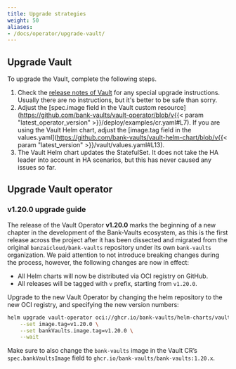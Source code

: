 ```yaml
---
title: Upgrade strategies
weight: 50
aliases:
- /docs/operator/upgrade-vault/
---
```


## Upgrade Vault

To upgrade the Vault, complete the following steps.

1. Check the [release notes of Vault](https://developer.hashicorp.com/vault/docs/release-notes) for any special upgrade instructions. Usually there are no instructions, but it's better to be safe than sorry.
1. Adjust the [spec.image field in the Vault custom resource](https://github.com/bank-vaults/vault-operator/blob/v{{< param "latest_operator_version" >}}/deploy/examples/cr.yaml#L7). If you are using the Vault Helm chart, adjust the [image.tag field in the values.yaml](https://github.com/bank-vaults/vault-helm-chart/blob/v{{< param "latest_version" >}}/vault/values.yaml#L13).
1. The Vault Helm chart updates the StatefulSet. It does not take the HA leader into account in HA scenarios, but this has never caused any issues so far.

## Upgrade Vault operator

### v1.20.0 upgrade guide

The release of the Vault Operator **v1.20.0** marks the beginning of a new chapter in the development of the Bank-Vaults ecosystem, as this is the first release across the project after it has been dissected and migrated from the original `banzaicloud/bank-vaults` repository under its own `bank-vaults` organization. We paid attention to not introduce breaking changes during the process, however, the following changes are now in effect:

- All Helm charts will now be distributed via OCI registry on GitHub.
- All releases will be tagged with `v` prefix, starting from `v1.20.0`.

Upgrade to the new Vault Operator by changing the helm repository to the new OCI registry, and specifying the new version numbers:

```bash
helm upgrade vault-operator oci://ghcr.io/bank-vaults/helm-charts/vault-operator \
	--set image.tag=v1.20.0 \
	--set bankVaults.image.tag=v1.20.0 \
	--wait
```

Make sure to also change the `bank-vaults` image in the Vault CR’s `spec.bankVaultsImage` field to `ghcr.io/bank-vaults/bank-vaults:1.20.x`.
